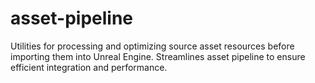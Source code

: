 # asset-pipeline
Utilities for processing and optimizing source asset resources before importing them into Unreal Engine. Streamlines asset pipeline to ensure efficient integration and performance.
